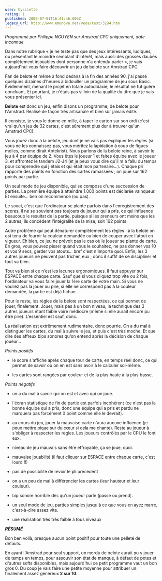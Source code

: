 ```yaml
---
user: Cyrilette
rating: 1
published: 2009-07-01T16:41:46.000Z
legacy_url: http://www.emunova.net/veda/test/3294.htm
---
```

_Programmé par Philippe NGUYEN sur Amstrad CPC uniquement, date inconnue._  

  

Dans notre rubrique « je ne teste pas que des jeux intéressants, ludiques, ou présentant le moindre semblant d'intérêt, mais aussi des grosses daubes complètement injouables dont personne n'a entendu parler », je vais aujourd'hui vous faire découvrir un jeu de belote sur Amstrad CPC.  

  

Fan de belote et même à fond dedans à la fin des années 90, j'ai passé quelques dizaines d'heures à bidouiller un programme de jeu sous Basic. Évidemment, menant le projet en totale autodidaxie, le résultat ne fut guère concluant. Et pourtant, je n'étais pas si loin de la qualité du titre que je vais vous présenter ici.  

  

**Belote** est donc un jeu, enfin disons un programme, de belote pour l'Amstrad. Réalisé de façon très artisanale et bien sûr jamais édité.  

Il consiste, je vous le donne en mille, à taper le carton sur son ordi (c'est vrai qu'un jeu de 32 cartes, c'est sûrement plus dur à trouver qu'un Amstrad CPC).  

Vous jouez donc à la belote, jeu dont je ne vais pas expliquer les règles (si vous ne les connaissez pas, vous méritez la lapidation à coup de figues molles, comme dirait Antekrist). Nous parlons de la belote reine, à savoir le jeu à 4 par équipe de 2\. Vous êtes le joueur 1 et faites équipe avec le joueur 3, et affrontez le tandem J2-J4 (et je peux vous dire qu'il m'a fallu du temps pour comprendre qui j'étais et qui était mon partenaire...). Chaque pli rapporte des points en fonction des cartes ramassées ; on joue sur 162 points par partie.  

  

Un seul mode de jeu disponible, qui se compose d'une succession de parties. La première équipe à atteindre 1.000 points est déclarée vainqueur. Et ensuite... ben on recommence (ou pas).  

  

Le souci, c'est que l'ordinateur se plante parfois dans l'enregistrement des scores, il ne se souvient pas toujours du joueur qui a pris, ce qui influence beaucoup le résultat de la partie, puisque si les preneurs ont moins que les 2 autres, ils concèdent l'intégralité de la mise, soit 162 points.  

Autre problème qui peut dénaturer complètement les règles : à la belote on est tenu de fournir la couleur demandée ou bien de couper avec l'atout en vigueur. Eh bien, ce jeu ne prévoit pas le cas où le joueur se plante de carte. En gros, vous pouvez pisser quand vous le souhaitez, ne pas donner vos 10 et vos 9 secs, garder vos atouts... bref c'est n'importe quoi. Enfin, les 3 autres joueurs ne peuvent pas tricher, eux ; donc il suffit de se discipliner et tout va bien.  

Tout va bien si ce n'est les lacunes ergonomiques. Il faut appuyer sur ESPACE entre chaque carte. Sauf que si vous cliquez trop vite ou 2 fois, l'ordinateur va vous faire jouer la 1ère carte de votre main. Si vous ne vouliez pas la jouer ou pire, si elle ne correspond pas à la couleur demandée, la partie est déjà fichue.  

  

Pour le reste, les règles de la belote sont respectées, ce qui permet de jouer, finalement. Jouer, mais pas à un bon niveau, la technique des 3 autres joueurs étant faible voire médiocre (même si elle aurait encore pu être pire). L'essentiel est sauf, donc.  

  

La réalisation est extrêmement rudimentaire, donc pourrie. On a du mal à distinguer les cartes, du mal à suivre le jeu, et puis c'est très moche. Et que dire des affreux bips sonores qu'on entend après la décision de chaque joueur...  

  

_Points positifs_   

- le score s'affiche après chaque tour de carte, en temps réel donc, ce qui permet de savoir où on en est sans avoir à le calculer soi-même.  

- les cartes sont rangées par couleur et de la plus haute à la plus basse.  

  

_Points négatifs_  

- on a du mal à savoir qui on est et avec qui on joue.  

- l'écran statistique de fin de partie est parfois incohérent (ce n'est pas la bonne équipe qui a pris, donc une équipe qui a pris et perdu ne marquera pas forcément 0 point comme elle le devrait).  

- au cours du jeu, jouer la mauvaise carte n'aura aucune influence (je peux mettre pique sur du cœur si cela me chante). Reste au joueur à s'obliger à respecter les règles. Les joueurs contrôlés par le CPU le font eux.  

- niveau de jeu mauvais sans être effroyable, ça se joue, quoi.  

- mauvaise jouabilité (il faut cliquer sur ESPACE entre chaque carte, c'est lourd !!)  

- pas de possibilité de revoir le pli précédent  

- on a un peu de mal à différencier les cartes (leur hauteur et leur couleur).  

- bip sonore horrible dès qu'un joueur parle (passe ou prend).  

- un seul mode de jeu, parties simples jusqu'à ce que vous en ayez marre, c'est-à-dire assez vite.  

- une réalisation très très faible à tous niveaux  

  

_**RÉSUMÉ**_  

Bon ben voilà, presque aucun point positif pour toute une pelleté de défauts.  

En ayant l'Amstrad pour seul support, un mordu de belote aurait pu y jouer de temps en temps, pour assouvir son état de manque, à défaut de potes et d'autres softs disponibles, mais aujourd'hui ce petit programme vaut un bon gros 0\. Du coup je vais faire une petite moyenne pour attribuer un finalement assez généreux **2 sur 10**.